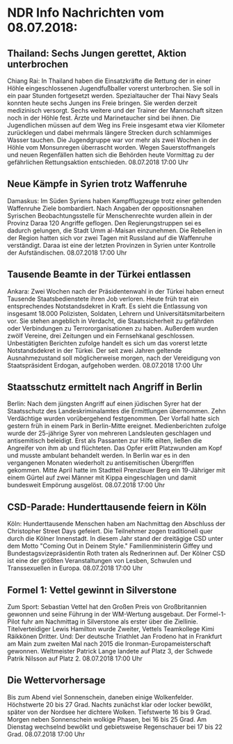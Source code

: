 # NDR Info Nachrichten vom 08.07.2018:


## Thailand: Sechs Jungen gerettet, Aktion unterbrochen
Chiang Rai: In Thailand haben die Einsatzkräfte die Rettung der in einer Höhle eingeschlossenen Jugendfußballer vorerst unterbrochen. Sie soll in ein paar Stunden fortgesetzt werden. Spezialtaucher der Thai Navy Seals konnten heute sechs Jungen ins Freie bringen. Sie werden derzeit medizinisch versorgt. Sechs weitere und der Trainer der Mannschaft sitzen noch in der Höhle fest. Ärzte und Marinetaucher sind bei ihnen. Die Jugendlichen müssen auf dem Weg ins Freie insgesamt etwa vier Kilometer zurücklegen und dabei mehrmals längere Strecken durch schlammiges Wasser tauchen. Die Jugendgruppe war vor mehr als zwei Wochen in der Höhle vom Monsunregen überrascht worden. Wegen Sauerstoffmangels und neuen Regenfällen hatten sich die Behörden heute Vormittag zu der gefährlichen Rettungsaktion entschieden. 08.07.2018 17:00 Uhr 

## Neue Kämpfe in Syrien trotz Waffenruhe
Damaskus: Im Süden Syriens haben Kampfflugzeuge trotz einer geltenden Waffenruhe Ziele bombardiert. Nach Angaben der oppositionsnahen Syrischen Beobachtungsstelle für Menschenrechte wurden allein in der Provinz Daraa 120 Angriffe geflogen. Den Regierungstruppen sei es dadurch gelungen, die Stadt Umm al-Maisan einzunehmen. Die Rebellen in der Region hatten sich vor zwei Tagen mit Russland auf die Waffenruhe verständigt. Daraa ist eine der letzten Provinzen in Syrien unter Kontrolle der Aufständischen. 08.07.2018 17:00 Uhr 

## Tausende Beamte in der Türkei entlassen
Ankara: Zwei Wochen nach der Präsidentenwahl in der Türkei haben erneut Tausende Staatsbedienstete ihren Job verloren. Heute früh trat ein entsprechendes Notstandsdekret in Kraft. Es sieht die Entlassung von insgesamt 18.000 Polizisten, Soldaten, Lehrern und Universitätsmitarbeitern vor. Sie stehen angeblich in Verdacht, die Staatssicherheit zu gefährden oder Verbindungen zu Terrororganisationen zu haben. Außerdem wurden zwölf Vereine, drei Zeitungen und ein Fernsehkanal geschlossen. Unbestätigten Berichten zufolge handelt es sich um das vorerst letzte Notstandsdekret in der Türkei. Der seit zwei Jahren geltende Ausnahmezustand soll möglicherweise morgen, nach der Vereidigung von Staatspräsident Erdogan, aufgehoben werden. 08.07.2018 17:00 Uhr 

## Staatsschutz ermittelt nach Angriff in Berlin
Berlin: Nach dem jüngsten Angriff auf einen jüdischen Syrer hat der Staatsschutz des Landeskriminalamtes die Ermittlungen übernommen. Zehn Verdächtige wurden vorübergehend festgenommen. Der Vorfall hatte sich gestern früh in einem Park in Berlin-Mitte ereignet. Medienberichten zufolge wurde der 25-jährige Syrer von mehreren Landsleuten geschlagen und antisemitisch beleidigt. Erst als Passanten zur Hilfe eilten, ließen die Angreifer von ihm ab und flüchteten. Das Opfer erlitt Platzwunden am Kopf und musste ambulant behandelt werden. In Berlin war es in den vergangenen Monaten wiederholt zu antisemitischen Übergriffen gekommen. Mitte April hatte im Stadtteil Prenzlauer Berg ein 19-Jähriger mit einem Gürtel auf zwei Männer mit Kippa eingeschlagen und damit bundesweit Empörung ausgelöst. 08.07.2018 17:00 Uhr 

## CSD-Parade: Hunderttausende feiern in Köln
Köln: Hunderttausende Menschen haben am Nachmittag den Abschluss der Christopher Street Days gefeiert. Die Teilnehmer zogen traditionell quer durch die Kölner Innenstadt. In diesem Jahr stand der dreitägige CSD unter dem Motto "Coming Out in Deinem Style." Familienministerin Giffey und Bundestagsvizepräsidentin Roth traten als Rednerinnen auf. Der Kölner CSD ist eine der größten Veranstaltungen von Lesben, Schwulen und Transsexuellen in Europa. 08.07.2018 17:00 Uhr 

## Formel 1: Vettel gewinnt in Silverstone
Zum Sport: Sebastian Vettel hat den Großen Preis von Großbritannien gewonnen und seine Führung in der WM-Wertung ausgebaut. Der Formel-1-Pilot fuhr am Nachmittag in Silverstone als erster über die Ziellinie. Titelverteidiger Lewis Hamilton wurde Zweiter, Vettels Teamkollege Kimi Räikkönen Dritter. Und: Der deutsche Triathlet Jan Frodeno hat in Frankfurt am Main zum zweiten Mal nach 2015 die Ironman-Europameisterschaft gewonnen. Weltmeister Patrick Lange landete auf Platz 3, der Schwede Patrik Nilsson auf Platz 2. 08.07.2018 17:00 Uhr 

## Die Wettervorhersage
Bis zum Abend viel Sonnenschein, daneben einige Wolkenfelder. Höchstwerte 20 bis 27 Grad. Nachts zunächst klar oder locker bewölkt, später von der Nordsee her dichtere Wolken. Tiefstwerte 16 bis 9 Grad. Morgen neben Sonnenschein wolkige Phasen, bei 16 bis 25 Grad. Am Dienstag wechselnd bewölkt und gebietsweise Regenschauer bei 17 bis 22 Grad. 08.07.2018 17:00 Uhr 
